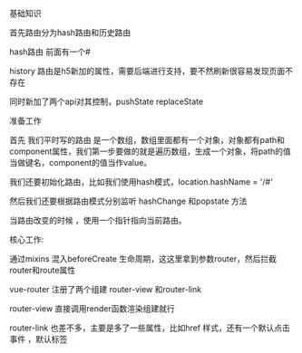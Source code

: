 
基础知识

首先路由分为hash路由和历史路由

hash路由 前面有一个# 

history 路由是h5新加的属性，需要后端进行支持，要不然刷新很容易发现页面不存在

同时新加了两个api对其控制，pushState replaceState

准备工作

首先 我们平时写的路由 是一个数组，数组里面都有一个对象，对象都有path和component属性，我们第一步要做的就是遍历数组，生成一个对象，将path的值当做键名，component的值当作value。


我们还要初始化路由，比如我们使用hash模式，location.hashName = '/#'

然后我们还要根据路由模式分别监听 hashChange 和popstate 方法

当路由改变的时候 ，使用一个指针指向当前路由。


核心工作: 

通过mixins 混入beforeCreate 生命周期，这这里拿到参数router，然后拦截router和route属性

vue-router 注册了两个组建 router-view 和router-link

router-view 直接调用render函数渲染组建就行

router-link 也差不多，主要是多了一些属性，比如href 样式，还有一个默认点击事件 ，默认标签
